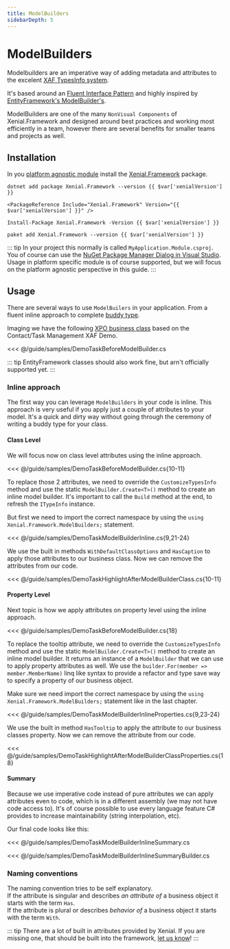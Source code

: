 ```yaml
---
title: ModelBuilders
sidebarDepth: 5
---
```


# ModelBuilders

Modelbuilders are an imperative way of adding metadata and attributes to the excelent [XAF TypesInfo system](https://docs.devexpress.com/eXpressAppFramework/113669/concepts/business-model-design/types-info-subsystem).

It's based around an [Fluent Interface Pattern](https://www.martinfowler.com/bliki/FluentInterface.html) and highly inspired by [EntityFramework's ModelBuilder's](https://docs.microsoft.com/en-us/ef/core/modeling/).

ModelBuilders are one of the many `NonVisual Components` of Xenial.Framework and designed around best practices and working most efficiently in a team, however there are several benefits for smaller teams and projects as well.

## Installation

In you [platform agnostic module](https://docs.devexpress.com/eXpressAppFramework/118045/concepts/application-solution-components/application-solution-structure#projects) install the [Xenial.Framework](https://www.nuget.org/packages/Xenial.Framework/) package.

<code-group>
<code-block title=".NET CLI">

<div class="language-bash"><pre class="language-bash"><code>dotnet add package Xenial.Framework --version {{ $var['xenialVersion'] }}</code></pre></div>

</code-block>


<code-block title="PackageReference">

<div class="language-xml"><pre class="language-xml"><code>&ltPackageReference Include="Xenial.Framework" Version="{{ $var['xenialVersion'] }}" /&gt</code></pre></div>

</code-block>

<code-block title="Package Manager">

<div class="language-powershell"><pre class="language-powershell"><code>Install-Package Xenial.Framework -Version {{ $var['xenialVersion'] }}</code></pre></div>

</code-block>

<code-block title="Paket CLI">

<div class="language-bash"><pre><code>paket add Xenial.Framework --version {{ $var['xenialVersion'] }}</code></pre></div>

</code-block>

</code-group>

::: tip
In your project this normally is called `MyApplication.Module.csproj`.  
You of course can use the [NuGet Package Manager Dialog in Visual Studio](https://docs.microsoft.com/en-us/nuget/consume-packages/install-use-packages-visual-studio).  
Usage in platform specific module is of course supported, but we will focus on the platform agnostic perspective in this guide.
:::

## Usage

There are several ways to use `ModelBuilers` in your application. From a fluent inline approach to complete [buddy type](https://stackoverflow.com/a/38373456/2075758).

Imaging we have the following [XPO business class](https://docs.devexpress.com/eXpressAppFramework/113640/getting-started/in-depth-tutorial-winforms-aspnet/business-model-design/business-model-design-with-express-persistent-objects) based on the Contact/Task Management XAF Demo.

<<< @/guide/samples/DemoTaskBeforeModelBuilder.cs

::: tip
EntityFramework classes should also work fine, but arn't officially supported yet.
:::

### Inline approach

The first way you can leverage `ModelBuilders` in your code is inline. This approach is very useful if you apply just a couple of attributes to your model. It's a quick and dirty way without going through the ceremony of writing a buddy type for your class. 

#### Class Level

We will focus now on class level attributes using the inline approach.

<<< @/guide/samples/DemoTaskBeforeModelBuilder.cs{10-11}

To replace those 2 attributes, we need to override the `CustomizeTypesInfo` method and use the static `ModelBuilder.Create<T>()` method to create an inline model builder. It's important to call the `Build` method at the end, to refresh the `ITypeInfo` instance.

But first we need to import the correct namespace by using the `using Xenial.Framework.ModelBuilders;` statement.

<<< @/guide/samples/DemoTaskModelBuilderInline.cs{9,21-24}

We use the built in methods `WithDefaultClassOptions` and `HasCaption` to apply those attributes to our business class. Now we can remove the attributes from our code.

<<< @/guide/samples/DemoTaskHighlightAfterModelBuilderClass.cs{10-11}

#### Property Level

Next topic is how we apply attributes on property level using the inline approach.

<<< @/guide/samples/DemoTaskBeforeModelBuilder.cs{18}

To replace the tooltip attribute, we need to override the `CustomizeTypesInfo` method and use the static `ModelBuilder.Create<T>()` method to create an inline model builder. It returns an instance of a `ModelBuilder` that we can use to apply property attributes as well. We use the `builder.For(member => member.MemberName)` linq like syntax to provide a refactor and type save way to specify a property of our business object.

Make sure we need import the correct namespace by using the `using Xenial.Framework.ModelBuilders;` statement like in the last chapter.

<<< @/guide/samples/DemoTaskModelBuilderInlineProperties.cs{9,23-24}

We use the built in method `HasTooltip` to apply the attribute to our business classes property. Now we can remove the attribute from our code.

<<< @/guide/samples/DemoTaskHighlightAfterModelBuilderClassProperties.cs{18}

#### Summary

Because we use imperative code instead of pure attributes we can apply attributes even to code, which is in a different assembly (we may not have code access to). It's of course possible to use every language feature C# provides to increase maintainability (string interpolation, etc).

Our final code looks like this:

<<< @/guide/samples/DemoTaskModelBuilderInlineSummary.cs

<<< @/guide/samples/DemoTaskModelBuilderInlineSummaryBuilder.cs

### Naming conventions

The naming convention tries to be self explanatory.  
If the attribute is singular and describes *an attribute of* a business object it starts with the term `Has`.  
If the attribute is plural or describes *behavior of* a business object it starts with the term `With`.

::: tip
There are a lot of built in attributes provided by Xenial.  If you are missing one, that should be built into the framework, [let us know](https://github.com/xenial-io/Xenial.Framework/issues/)!
:::